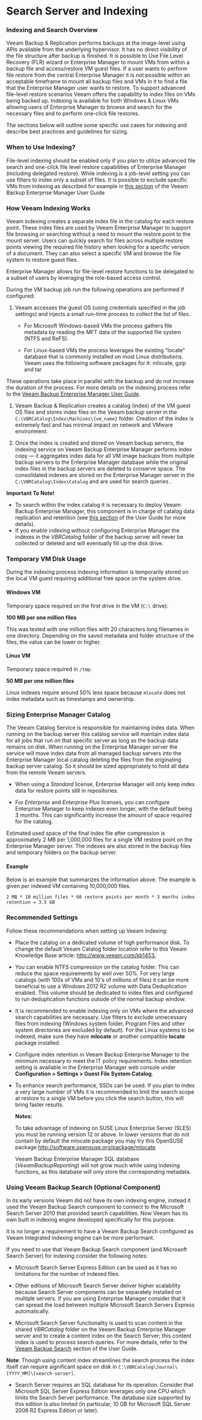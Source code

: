 # Search Server and Indexing

### Indexing and Search Overview

Veeam Backup & Replication performs backups at the image-level using
APIs available from the underlying hypervisor. It has no direct
visibility of the file structure after backup is finished. It
is possible to Use File Level Recovery (FLR) wizard or Enterprise Manager to mount VMs from
within a backup file and access/restore VM guest files.
If a user wants to perform file restore from the central Enterprise
Manager it is not possible within an acceptable timeframe to mount all
backup files and VMs in it to find a file that the Enterprise Manager
user wants to restore.
To support advanced file-level restore scenarios Veeam offers the
capability to index files on VMs being backed up. Indexing is available
for both Windows & Linux VMs allowing users of Enterprise Manager to browse and search for the necessary files and to perform one-click file restores.

The sections below will outline some specific use cases for indexing and describe best practices and
guidelines for sizing.


### When to Use Indexing?

File-level indexing should be enabled only if you plan to utilize
advanced file search and one-click file level restore capabilities of
Enterprise Manager (including delegated restore). While
indexing is a job-level setting you can use filters to index only a
subset of files. It is possible to exclude specific VMs from
indexing as described for example in [this
section](http://helpcenter.veeam.com/backup/em/index.html?em_indexing_options.html)
of the Veeam Backup Enterprise Manager User Guide

### How Veeam Indexing Works

Veeam indexing creates a separate index file in the catalog for each restore point.
These index files are used by Veeam Enterprise Manager to support
file browsing or searching without a need to mount the restore point to
the mount server. Users can quickly search for files across
multiple restore points viewing the required file history when looking for
a specific version of a document. They can also select a specific VM and
browse the file system to restore guest files.

Enterprise Manager allows for file-level restore
functions to be delegated to a subset of users by leveraging the
role-based access control.

During the VM backup job run the following operations are performed If configured:

1.  Veeam accesses the guest OS (using credentials specified in the
    job settings) and injects a small run-time process to collect the
    list of files.

    -   For Microsoft Windows-based VMs the process gathers file
        metadata by reading the MFT data of the supported file system
        (NTFS and ReFS).

    -   For Linux-based VMs the process leverages the existing “locate”
        database that is commonly installed on most Linux distributions. Veeam uses the following software packages for it: mlocate, gzip and tar

These operations take place in parallel with the backup and do not
increase the duration of the process. For more details on the indexing
process refer to the [Veeam Backup Enterprise Manager User
Guide](http://helpcenter.veeam.com/backup/em/index.html?indexing_hiw.html).

1.  Veeam Backup & Replication creates a catalog (index) of the VM guest
    OS files and stores index files on the Veeam backup server in the
    `C:\VBRCatalog\Index\Machines\{vm_name}` folder. Creation of the index
    is extremely fast and has minimal impact on network and
    VMware environment.

2.  Once the index is created and stored on Veeam backup servers, the
    indexing service on Veeam Backup Enterprise Manager performs index
    copy — it aggregates index data for all VM image backups from
    multiple backup servers to the Enterprise Manager database while the original index files in the backup servers are deleted to conserve space.
    The consolidated indexes are stored on the Enterprise Manager server in the `C:\VBRCatalog\Index\Catalog` and are used for search queries .


**Important To Note!**
- To search within the index catalog it is necessary to
deploy Veeam Backup Enterprise Manager, this component is in charge
of catalog data replication and retention (see [this section](http://helpcenter.veeam.com/backup/em/index.html?veeam_backup_catalog.html) of the User Guide for more details).
- If you enable indexing without configuring Enterprise Manager the indexes in the *VBRCatalog* folder of the backup server will never be collected or deleted and will eventually fill up the disk drive.


### Temporary VM Disk Usage

During the indexing process indexing information is
temporarily stored on the local VM guest requiring additional free
space on the system drive.

#### Windows VM
Temporary space required on the first drive in the VM (`С:\` drive):

**100 MB per one million files**

This was tested with one million
files with 20 characters long filenames in one directory. Depending on the saved
metadata and folder structure of the files, the value can be lower or
higher.

#### Linux VM
Temporary space required in `/tmp`:

**50 MB per one million files**

Linux indexes require
around 50% less space because `mlocate` does not index
metadata such as timestamps and ownership.

### Sizing Enterprise Manager Catalog

The Veeam Catalog Service is responsible for maintaining index data.
When running on the backup server this catalog service will
maintain index data for all jobs that run on that specific server as
long as the backup data remains on disk. When running on the Enterprise
Manager server the service will move index data from all managed
backup servers into the Enterprise Manager local catalog deleting the files from the originating backup server catalog. So it should be sized
appropriately to hold all data from the remote Veeam servers.

-   When using a *Standard* license, Enterprise Manager will only keep
    index data for restore points still in repositories.

-   For *Enterprise* and *Enterprise Plus* licenses, you can configure
    Enterprise Manager to keep indexes even longer, with the default
    being 3 months. This can significantly increase the amount of space
    required for the catalog.

Estimated used space of the final index file after compression is
approximately 2 MB per 1,000,000 files for a single VM restore point
on the Enterprise Manager server. The indexes are also stored
in the backup files and temporary folders on the backup server.

#### Example
Below is an example that summarizes the information above. The example
is given _per_ indexed VM containing 10,000,000 files.

`2 MB * 10 million files * 60 restore
points per month * 3 months index retention = 3.5 GB`

### Recommended Settings

Follow these recommendations when setting up Veeam indexing:

-   Place the catalog on a dedicated volume of high performance disk. To
    change the default Veeam Catalog folder location refer to this
    Veeam Knowledge Base article: <http://www.veeam.com/kb1453.>

-   You can enable NTFS compression on the catalog folder. This can reduce the space requirements by well
    over 50%. For very large catalogs (with 100s of VMs and
    10's of millions of files) it can be more beneficial to use a
    Windows 2012 R2 volume with Data Deduplication enabled. This volume
    should be dedicated to index files and configured to run
    deduplication functions outside of the normal backup window.

-   It is recommended to enable indexing only on VMs where the advanced
    search capabilities are necessary. Use filters to exclude
    unnecessary files from indexing (Windows system folder, Program
    Files and other system directories are excluded by default). For the
    Linux systems to be indexed, make sure they have **mlocate** or
    another compatible **locate** package installed.

-   Configure index retention in Veeam Backup Enterprise Manager to the
    minimum necessary to meet the IT policy requirements. Index
    retention setting is available in the Enterprise Manager web console
    under **Configuration &gt; Settings &gt; Guest File System
    Catalog**.



-   To enhance search performance, SSDs can be used. If you plan to
    index a very large number of VMs it is recommended to limit the
    search scope at restore to a single VM before you click the search
    button, this will bring faster results.

    **Notes:**

    To take advantage of indexing on SUSE Linux Enterprise Server (SLES) you must be running version 12 or above. In lower versions that do not contain by default the mlocate package you may try this OpenSUSE package
    http://software.opensuse.org/package/mlocate

    Veeam Backup Enterprise Manager SQL database
    (*VeeamBackupReporting*) will not grow much while using indexing
    functions, as this database will only store the corresponding metadata.


### Using Veeam Backup Search (Optional Component)

In its early versions Veeam did not have its own indexing engine,
instead it used the Veeam Backup Search component to connect to the
Microsoft Search Server 2010 that provided search capabilities. Now Veeam has its own built in indexing engine developed specifically for this purpose.

 It is no longer a requirement to have a Veeam Backup Search configured as Veeam Integrated indexing engine can be more performant.

If you need to use that Veeam Backup Search component (and Microsoft Search Server) for indexing consider the following notes:

-   Microsoft Search Server Express Edition can be used as it has no
    limitations for the number of indexed files.

-   Other editions of Microsoft Search Server deliver higher
    scalability because Search Server components can be separately
    installed on multiple servers. If you are using Enterprise Manager  consider that it can spread the load between multiple Microsoft Search Servers Express automatically.

-   Microsoft Search Server functionality is used to scan content in the
    shared *VBRCatalog* folder on the Veeam Backup Enterprise Manager
    server and to create a content index on the Search Server; this
    content index is used to process search queries. For more details,
    refer to the [Veeam Backup
    Search](http://helpcenter.veeam.com/backup/80/em/index.html?installing_veeam_backup_search.html)
    section of the User Guide.

**Note**: Though using content index streamlines the search process the
index itself can require significant space on disk in
`C:\VBRCatalog\Journal\[YYYY_MM]\[search-server]`.

-   Search Server requires an SQL database for its operation. Consider
    that Microsoft SQL Server Express Edition leverages only one CPU
    which limits the Search Server performance. The database
    size supported by this edition is also limited (in particular, 10 GB
    for Microsoft SQL Server 2008 R2 Express Edition or later).
